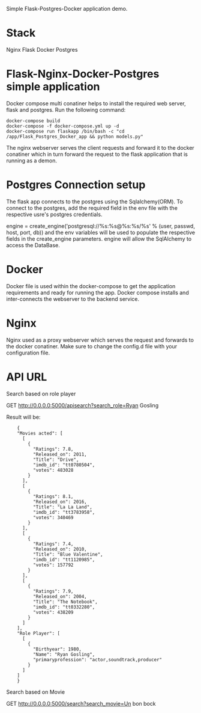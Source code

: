 Simple Flask-Postgres-Docker application demo.

# Stack

  Nginx
  Flask
  Docker
  Postgres


# Flask-Nginx-Docker-Postgres simple application
  Docker compose multi conatiner helps to install the required web server, flask and postgres. Run the following command:
    
    docker-compose build     
    docker-compose -f docker-compose.yml up -d 
    docker-compose run flaskapp /bin/bash -c "cd /app/Flask_Postgres_Docker_app && python models.py"

  The nginx webserver serves the client requests and forward it to the docker conatiner which in turn forward the request to the flask application that is running as a demon.  

# Postgres Connection setup
  The flask app connects to the postgres using the Sqlalchemy(ORM). To connect to the postgres, add the required field in the env file with the respective usre's postgres credentials.

  engine = create_engine('postgresql://%s:%s@%s:%s/%s' % (user, passwd, host, port, db)) and the env variables will be used to populate the respective fields in the create_engine parameters. engine will allow the SqlAlchemy to access the DataBase.


# Docker
  Docker file is used within the docker-compose to get the application requirements and ready for running the app.
  Docker compose installs and inter-connects the webserver to the backend service.  

# Nginx
  Nginx used as a proxy webserver which serves the request and forwards to the docker conatiner. Make sure to change the config.d file with your configuration file. 

# API URL
  Search based on role player

  GET  http://0.0.0.0:5000/apisearch?search_role=Ryan Gosling

  Result will be:

        {
        "Movies acted": [
          [
            {
              "Ratings": 7.8, 
              "Released_on": 2011, 
              "Title": "Drive", 
              "imdb_id": "tt0780504", 
              "votes": 483028
            }
          ], 
          [
            {
              "Ratings": 8.1, 
              "Released_on": 2016, 
              "Title": "La La Land", 
              "imdb_id": "tt3783958", 
              "votes": 340469
            }
          ], 
          [
            {
              "Ratings": 7.4, 
              "Released_on": 2010, 
              "Title": "Blue Valentine", 
              "imdb_id": "tt1120985", 
              "votes": 157792
            }
          ], 
          [
            {
              "Ratings": 7.9, 
              "Released_on": 2004, 
              "Title": "The Notebook", 
              "imdb_id": "tt0332280", 
              "votes": 438209
            }
          ]
        ], 
        "Role Player": [
          [
            {
              "Birthyear": 1980, 
              "Name": "Ryan Gosling", 
              "primaryprofession": "actor,soundtrack,producer"
            }
          ]
        ]
        }
  Search based on Movie

  GET  http://0.0.0.0:5000/search?search_movie=Un bon bock





